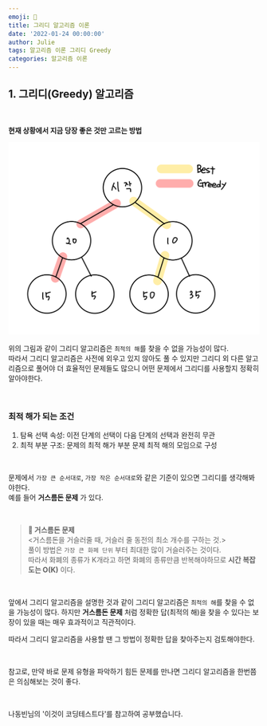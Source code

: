 ```yaml
---
emoji: 🤑
title: 그리디 알고리즘 이론
date: '2022-01-24 00:00:00'
author: Julie
tags: 알고리즘 이론 그리디 Greedy
categories: 알고리즘 이론
---
```


## 1. 그리디(Greedy) 알고리즘

<br/>

**현재 상황에서 지금 당장 좋은 것만 고르는 방법**

![greedy.png](greedy.png)

위의 그림과 같이 그리디 알고리즘은 `최적의 해`를 찾을 수 없을 가능성이 많다.  
따라서 그리디 알고리즘은 사전에 외우고 있지 않아도 풀 수 있지만 그리디 외 다른 알고리즘으로 풀어야 더 효율적인 문제들도 많으니 어떤 문제에서 그리디를 사용할지 정확히 알아야한다.

<br/>

### **최적 해가 되는 조건**  
1. 탐욕 선택 속성: 이전 단계의 선택이 다음 단계의 선택과 완전히 무관  
2. 최적 부분 구조: 문제의 최적 해가 부분 문제 최적 해의 모임으로 구성  


<br/>

문제에서 `가장 큰 순서대로`, `가장 작은 순서대로`와 같은 기준이 있으면 그리디를 생각해봐야한다.  
예를 들어 **거스름돈 문제** 가 있다.

<br/>

> **🤑 거스름돈 문제**  
> <거스름돈을 거슬러줄 때, 거슬러 줄 동전의 최소 개수를 구하는 것.>  
> 풀이 방법은 `가장 큰 화폐 단위` 부터 최대한 많이 거슬러주는 것이다.  
> 따라서 화폐의 종류가 K개라고 하면 화폐의 종류만큼 반복해야하므로 **시간 복잡도는 O(K)** 이다.

<br/>

앞에서 그리디 알고리즘을 설명한 것과 같이 그리디 알고리즘은 `최적의 해`를 찾을 수 없을 가능성이 많다. 하지만 **거스름돈 문제** 처럼 정확한 답(최적의 해)을 찾을 수 있다는 보장이 있을 때는 매우 효과적이고 직관적이다.

따라서 그리디 알고리즘을 사용할 땐 그 방법이 정확한 답을 찾아주는지 검토해야한다.

<br/>

참고로, 만약 바로 문제 유형을 파악하기 힘든 문제를 만나면 그리디 알고리즘을 한번쯤은 의심해보는 것이 좋다.


<br/>

나동빈님의 '이것이 코딩테스트다'를 참고하여 공부했습니다.

```toc

```
